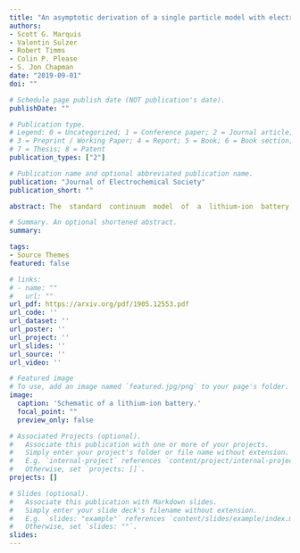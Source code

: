 ```yaml
---
title: "An asymptotic derivation of a single particle model with electrolyte"
authors:
- Scott G. Marquis
- Valentin Sulzer
- Robert Timms
- Colin P. Please
- S. Jon Chapman
date: "2019-09-01"
doi: ""

# Schedule page publish date (NOT publication's date).
publishDate: ""

# Publication type.
# Legend: 0 = Uncategorized; 1 = Conference paper; 2 = Journal article;
# 3 = Preprint / Working Paper; 4 = Report; 5 = Book; 6 = Book section;
# 7 = Thesis; 8 = Patent
publication_types: ["2"]

# Publication name and optional abbreviated publication name.
publication: "Journal of Electrochemical Society"
publication_short: ""

abstract: The  standard  continuum  model  of  a  lithium-ion  battery,  the  Doyle-Fuller-Newman  (DFN)model,  is computationally expensive to solve.  Typically simpler models,  such as the single particle model (SPM), are used to provide insight for control purposes.  Recently, there has been a move to extend the SPM to include electrolyte effects, which increase the accuracy and range of applicability. However, these extended models are derived in an ad-hoc manner, which leaves open the possibility that important terms may have been neglected,  resulting in the model not being as accurate as possible.  In this paper, we provide a systematic asymptotic derivation  of  both  the  SPM  and  a  correction  term  that  accounts  for  the  behaviour  in  the electrolyte.  Firstly, this allows us to quantify the error in the reduced model in terms of ratios of key parameters in the model, from which the range of applicable operating conditions can be determined.  Secondly, in comparing our model with the ad-hoc models from the literature,we show that previous models have neglected a key set of terms.  In particular, we make the crucial distinction between writing the terminal voltage in pointwise and electrode-averaged form, which allows us to gain additional accuracy whilst maintaining the same computational complexity as the existing models.

# Summary. An optional shortened abstract.
summary:

tags:
- Source Themes
featured: false

# links:
# - name: ""
#   url: ""
url_pdf: https://arxiv.org/pdf/1905.12553.pdf
url_code: ''
url_dataset: ''
url_poster: ''
url_project: ''
url_slides: ''
url_source: ''
url_video: ''

# Featured image
# To use, add an image named `featured.jpg/png` to your page's folder.
image:
  caption: 'Schematic of a lithium-ion battery.'
  focal_point: ""
  preview_only: false

# Associated Projects (optional).
#   Associate this publication with one or more of your projects.
#   Simply enter your project's folder or file name without extension.
#   E.g. `internal-project` references `content/project/internal-project/index.md`.
#   Otherwise, set `projects: []`.
projects: []

# Slides (optional).
#   Associate this publication with Markdown slides.
#   Simply enter your slide deck's filename without extension.
#   E.g. `slides: "example"` references `content/slides/example/index.md`.
#   Otherwise, set `slides: ""`.
slides:
---
```

